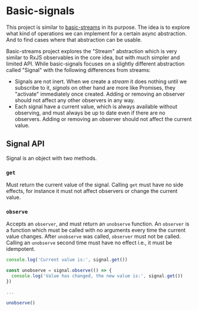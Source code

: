 # Basic-signals

This project is similar to [basic-streams](https://github.com/rpominov/basic-streams) in its purpose.
The idea is to explore what kind of operations we can implement for a certain async abstraction.
And to find cases where that abstraction can be usable.

Basic-streams project explores the "Stream" abstraction which is very similar to RxJS
observables in the core idea, but with much simpler and limited API. While basic-signals focuses on
a slightly different abstraction called "Signal" with the following differences from streams:

 - Signals are not inert. When we create a _stream_ it does nothing until we subscribe to it,
   _signals_ on other hand are more like Promises, they "activate" immediately once created.
   Adding or removing an observer should not affect any other observers in any way.
 - Each signal have a current value, which is always available without observing,
   and must always be up to date even if there are no observers.
   Adding or removing an observer should not affect the current value.

## Signal API

Signal is an object with two methods.

### `get`

Must return the current value of the signal. Calling `get` must have no side effects,
for instance it must not affect observers or change the current value.

### `observe`

Accepts an `observer`, and must return an `unobserve` function. An `observer` is a function
which must be called with no arguments every time the current value changes.
After `unobserve` was called, `observer` must not be called. Calling an `unobserve` second time
must have no effect i.e., it must be idempotent.

```js
console.log('Current value is:', signal.get())

const unobserve = signal.observe(() => {
  console.log('Value has changed, the new value is:', signal.get())
})

...

unobserve()
```
